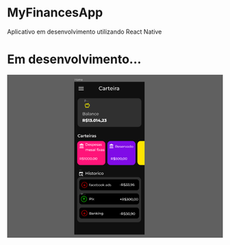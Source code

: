 # MyFinancesApp
Aplicativo em desenvolvimento utilizando React Native

<h1>Em desenvolvimento...</h1>


<img src="https://github.com/fabricio-26/MyFinancesApp/blob/main/src/assets/Readme/HOME.png">




